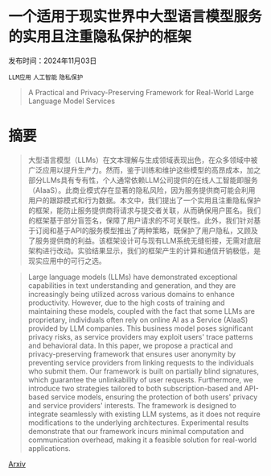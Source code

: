 # 一个适用于现实世界中大型语言模型服务的实用且注重隐私保护的框架

发布时间：2024年11月03日

`LLM应用` `人工智能` `隐私保护`

> A Practical and Privacy-Preserving Framework for Real-World Large Language Model Services

# 摘要

> 大型语言模型（LLMs）在文本理解与生成领域表现出色，在众多领域中被广泛应用以提升生产力。然而，鉴于训练和维护这些模型的高昂成本，加之部分LLMs具有专有性，个人通常依赖LLM公司提供的在线人工智能即服务（AIaaS）。此商业模式存在显著的隐私风险，因为服务提供商可能会利用用户的跟踪模式和行为数据。本文中，我们提出了一个实用且注重隐私保护的框架，能防止服务提供商将请求与提交者关联，从而确保用户匿名。我们的框架基于部分盲签名，保障了用户请求的不可关联性。此外，我们针对基于订阅和基于API的服务模型推出了两种策略，既保护了用户隐私，又顾及了服务提供商的利益。该框架设计可与现有LLM系统无缝衔接，无需对底层架构进行改动。实验结果显示，我们的框架产生的计算和通信开销极低，是现实应用中的可行之选。

> Large language models (LLMs) have demonstrated exceptional capabilities in text understanding and generation, and they are increasingly being utilized across various domains to enhance productivity. However, due to the high costs of training and maintaining these models, coupled with the fact that some LLMs are proprietary, individuals often rely on online AI as a Service (AIaaS) provided by LLM companies. This business model poses significant privacy risks, as service providers may exploit users' trace patterns and behavioral data. In this paper, we propose a practical and privacy-preserving framework that ensures user anonymity by preventing service providers from linking requests to the individuals who submit them. Our framework is built on partially blind signatures, which guarantee the unlinkability of user requests. Furthermore, we introduce two strategies tailored to both subscription-based and API-based service models, ensuring the protection of both users' privacy and service providers' interests. The framework is designed to integrate seamlessly with existing LLM systems, as it does not require modifications to the underlying architectures. Experimental results demonstrate that our framework incurs minimal computation and communication overhead, making it a feasible solution for real-world applications.

[Arxiv](https://arxiv.org/abs/2411.01471)